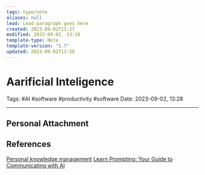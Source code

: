 ```yaml
---
tags: type/note
aliases: null
lead: Lead paragraph goes here
created: 2023-09-02T13:27
modified: 2023-09-02, 13:28
template-type: Note
template-version: "1.7"
updated: 2023-09-02T13:28
---
```


# Aarificial Inteligence

Tags: #AI #software #productivity #software 
Date: 2023-09-02, 13:28

---

## Personal Attachment


## References

[Personal knowledge management](../SLIP-BOX/Personal%20knowledge%20management.md)
[Learn Prompting: Your Guide to Communicating with AI](https://learnprompting.org/)	
